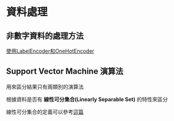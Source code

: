 # 資料處理

## 非數字資料的處理方法

[使用LabelEncoder和OneHotEncoder](https://kknews.cc/zh-tw/other/kba3lvv.html)

## Support Vector Machine 演算法

用來區分結果只有兩類別的演算法

根據資料是否有 **線性可分集合(Linearly Separable Set)** 的特性來區分

線性可分集合的定義可以參考[這篇](https://taweihuang.hpd.io/2016/09/21/%E8%AE%80%E8%80%85%E6%8F%90%E5%95%8F%EF%BC%9A%E4%BB%80%E9%BA%BC%E6%98%AF%E6%94%AF%E6%8C%81%E5%90%91%E9%87%8F%E6%A9%9F-svm/)
